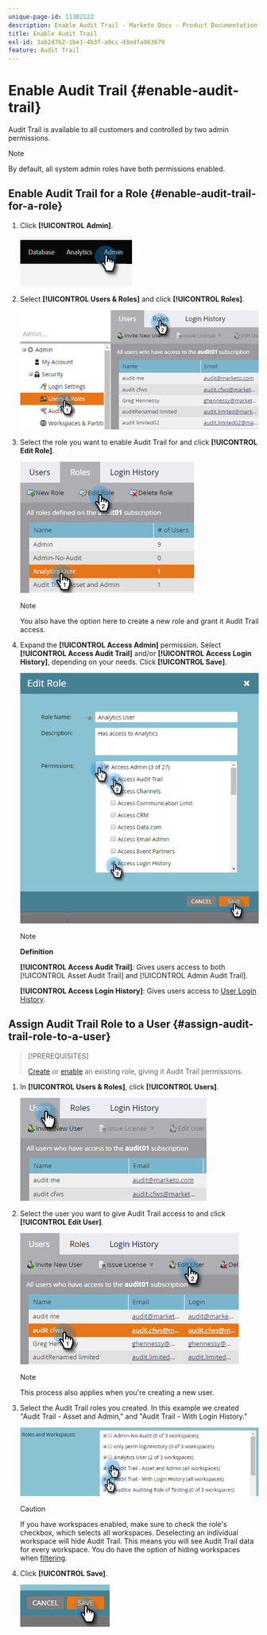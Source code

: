 ```yaml
---
unique-page-id: 11382122
description: Enable Audit Trail - Marketo Docs - Product Documentation
title: Enable Audit Trail
exl-id: 3ab2d7b2-1be1-4b3f-a9cc-d3edfa963679
feature: Audit Trail
---
```

# Enable Audit Trail {#enable-audit-trail}

Audit Trail is available to all customers and controlled by two admin permissions.

>[!NOTE]
>
>By default, all system admin roles have both permissions enabled.

## Enable Audit Trail for a Role {#enable-audit-trail-for-a-role}

1. Click **[!UICONTROL Admin]**.

   ![](assets/enable-audit-trail-1.png)

1. Select **[!UICONTROL Users & Roles]** and click **[!UICONTROL Roles]**.

   ![](assets/enable-audit-trail-2.png)

1. Select the role you want to enable Audit Trail for and click **[!UICONTROL Edit Role]**.

   ![](assets/enable-audit-trail-3.png)

   >[!NOTE]
   >
   >You also have the option here to create a new role and grant it Audit Trail access.

1. Expand the **[!UICONTROL Access Admin]** permission. Select **[!UICONTROL Access Audit Trail]** and/or **[!UICONTROL Access Login History]**, depending on your needs. Click **[!UICONTROL Save]**.

   ![](assets/enable-audit-trail-4.png)

   >[!NOTE]
   >
   >**Definition**
   >
   >**[!UICONTROL Access Audit Trail]**: Gives users access to both [!UICONTROL Asset Audit Trail] and [!UICONTROL Admin Audit Trail].
   >
   >**[!UICONTROL Access Login History]**: Gives users access to [User Login History](/help/marketo/product-docs/administration/audit-trail/user-login-history.md).

## Assign Audit Trail Role to a User {#assign-audit-trail-role-to-a-user}

>[!PREREQUISITES]
>
>[Create](/help/marketo/product-docs/administration/users-and-roles/create-delete-edit-and-change-a-user-role.md#create-a-role) or [enable](#enable-audit-trail) an existing role, giving it Audit Trail permissions.

1. In **[!UICONTROL Users & Roles]**, click **[!UICONTROL Users]**.

   ![](assets/enable-audit-trail-5.png)

1. Select the user you want to give Audit Trail access to and click **[!UICONTROL Edit User]**.

   ![](assets/enable-audit-trail-6.png)

   >[!NOTE]
   >
   >This process also applies when you're creating a new user.

1. Select the Audit Trail roles you created. In this example we created "Audit Trail - Asset and Admin," and "Audit Trail - With Login History."

   ![](assets/enable-audit-trail-7.png)

   >[!CAUTION]
   >
   >If you have workspaces enabled, make sure to check the role's checkbox, which selects all workspaces. Deselecting an individual workspace will hide Audit Trail. This means you will see Audit Trail data for every workspace. You do have the option of hiding workspaces when [filtering](/help/marketo/product-docs/administration/audit-trail/filtering-in-audit-trail.md).

1. Click **[!UICONTROL Save]**.

   ![](assets/enable-audit-trail-8.png)
